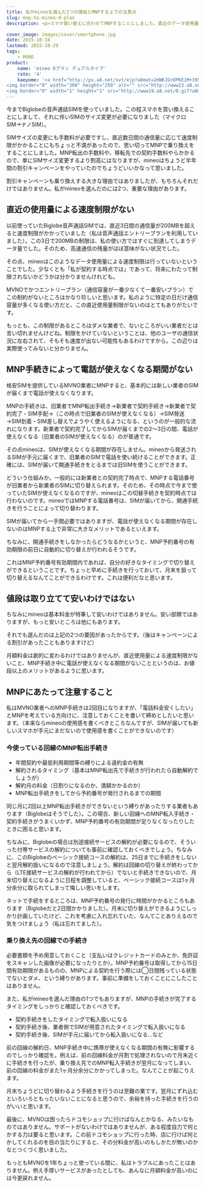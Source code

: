 ```yaml
---
title: 私がmineoを選んだ2つの理由とMNPする上での注意点
slug: mnp-to-mineo-d-plan
description: <p>スマホ買い替えに合わせてMNPすることにしました。直近のデータ使用量による速度制限がかからないこと、MNP手続き中に電話が使えなくなる期間がないことが、mineoを選んだ大きな理由です。MNPする際に気をつけたいことと合わせてご紹介します。</p>

cover_image: images/cover/smartphone.jpg
date: 2015-10-18
lastmod: 2015-10-29
tags: 
    - MVNO
product:
    name: 'mineo Dプラン デュアルタイプ'
    rate: '4'
    kaeyome: '<a href="http://px.a8.net/svt/ejp?a8mat=2HWKJG+DPKE1M+39SA+61Z81" target="_blank">
<img border="0" width="300" height="250" alt="" src="http://www23.a8.net/svt/bgt?aid=151005436829&wid=002&eno=01&mid=s00000015265001017000&mc=1"></a>
<img border="0" width="1" height="1" src="http://www19.a8.net/0.gif?a8mat=2HWKJG+DPKE1M+39SA+61Z81" alt="">'
---
```


<p>今までBiglobeの音声通話SIMを使っていました。この程スマホを買い換えることにしまして、それに伴いSIMのサイズ変更が必要になりました（マイクロSIM→ナノSIM）。</p>
<p>SIMサイズの変更にも手数料が必要ですし、直近数日間の通信量に応じて速度制限がかかることにもちょっと不満があったので、思い切ってMNPで乗り換えをすることにしました。MNP転出の手数料や、移転先での契約手数料やらかかるので、単にSIMサイズ変更するより割高にはなりますが、mineoはちょうど半年間の割引キャンペーンをやっていたのでちょうどいいかなって思いました。</p>
<p>割引キャンペーンも乗り換えする大きな理由ではありましたが、もちろんそれだけではありません。私がmineoを選んだのには2つ、重要な理由があります。</p>
<h2>直近の使用量による速度制限がない</h2>
<p>以前使っていたBiglobe音声通話SIMでは、直近3日間の通信量が200MBを超えると速度制限がかかっていました（私は音声通話エントリープランを利用していました）。この3日で200MBの制限は、私の使い方ではすぐに到達してしまうデータ量でした。そのため、高速通信の残量がほぼ意味がない状況でした。</p>
<p>その点、mineoはこのようなデータ使用量による速度制限は行っていないということでした。少なくとも「私が契約する時点では」であって、将来にわたって制限されないかどうかは分かりませんけれども。</p>
<p>MVNOでかつエントリープラン（通信容量が一番少なくて一番安いプラン）でこの制約がないところはかなり珍しいと思います。私のように特定の日だけ通信容量が多くなる使い方だと、この直近使用量制限がないのはとてもありがたいです。</p>
<p>もっとも、この制限があるところはダメな業者で、ないところがいい業者だとは言い切れませんけどね。制限をかけていないということは、他のユーザの通信状況に左右されて、そもそも速度が出ない可能性もあるわけですから。この辺りは実際使ってみないと分かりません。</p>
<h2>MNP手続きによって電話が使えなくなる期間がない</h2>
<p>格安SIMを提供しているMVNO業者にMNPすると、基本的には新しい業者のSIMが届くまで電話が使えなくなります。</p>
<p>MNPの手続きは、旧業者でMNP転出手続き→新業者で契約手続き→新業者で契約完了・SIM手配→（この時点で旧業者のSIMが使えなくなる）→SIM発送→SIM到着・SIM差し替えでようやく使えるようになる、というのが一般的な流れになります。新業者で契約完了してからSIMが届くまでの2〜3日の間、電話が使えなくなる（旧業者のSIMが使えなくなる）のが普通です。</p>
<p>その点mineoは、SIMが使えなくなる期間が存在しません。mineoから発送されるSIMが手元に届くまで、旧業者のSIMで電話を使い続けることができます。正確には、SIMが届いて開通手続きをとるまでは旧SIMを使うことができます。</p>
<p>どういう仕組みか。一般的には新業者との契約完了時点で、MNPする電話番号が旧業者から新業者のSIMに切り替えられます。そのため、その時点で今まで使っていたSIMが使えなくなるのですが、mineoはこの切替手続きを契約時点では行わないのです。mineoではMNPする電話番号は、SIMが届いてから、開通手続きを行うことによって切り替わります。</p>
<p>SIMが届いてから一手間必要ではありますが、電話が使えなくなる期間が存在しないのはMNPする上で非常に大きなメリットであるといえます。</p>
<p>ちなみに、開通手続きをしなかったらどうなるかというと、MNP予約番号の有効期限の前日に自動的に切り替えが行われるそうです。</p>
<p>これはMNP予約番号有効期間内であれば、自分の好きなタイミングで切り替えができるということです。ちょっと早めに手続きを行っておいて、月末を狙って切り替えるなんてことができるわけです。これは便利だなと思います。</p>
<h2>値段は取り立てて安いわけではない</h2>
<p>ちなみにmineoは基本料金が特筆して安いわけではありません。安い部類ではありますが、もっと安いところは他にもあります。</p>
<p>それでも選んだのは上記の2つの要因があったからです。（後はキャンペーンによる割引があったこともありますけど）</p>
<p>月額料金は劇的に変わるわけではありませんが、直近使用量による速度制限がないこと、MNP手続き中に電話が使えなくなる期間がないことというのは、お値段以上のメリットがあるように思います。</p>
<h2>MNPにあたって注意すること</h2>
<p>私はMVNO業者へのMNP手続きは2回目になりますが、「電話料金安くしたい」とMNPを考えている方向けに、注意しておくことを書いて締めとしたいと思います。（本来ならmineoの使用感を書くべきところなんですが、SIMが届いても新しいスマホが手元にまだないので使用感を書くことができないのです）</p>
<h3>今使っている回線のMNP転出手続き</h3>
<ul>
<li>年間契約や最低利用期間等の縛りによる違約金の有無</li>
<li>解約されるタイミング（基本はMNP転出先で手続きが行われたら自動解約でしょうが）</li>
<li>解約月の料金（日割りになるのか、満額かかるのか）</li>
<li>MNP転出手続きをしてから予約番号が発行されるまでの期間</li>
</ul>
<p>同じ月に2回以上MNP転出手続きができないという縛りがあったりする業者もあります（Biglobeはそうでした）。この場合、新しい回線へのMNP転入手続き・契約手続きがうまくいかず、MNP予約番号の有効期間が足りなくなったりしたときに困ると思います。</p>
<p>ちなみに、Biglobeの場合は別途接続サービスの解約が必要になるので、そういった付帯サービスの解約についても事前に確認しておくべきでしょう。ちなみに、このBiglobeのベーシック接続コースの解約は、25日までに手続きをしないと翌月解約扱いになるので注意しましょう。解約は回線の切り替えが終わってから（LTE接続サービスの解約が行われてから）でないと手続きできないので、月末切り替えになるように日程を調整していると、ベーシック接続コースは1ヶ月分余分に取られてしまって悔しい思いをします。</p>
<p>ネットで手続をするところは、MNP予約番号の発行に時間がかかるところもあります（Biglobeだと2日間かかりました）。月末に切り替えができるようにしっかり計画していたけど、これを考慮に入れ忘れていた、なんてことありえるので気をつけましょう（私は忘れてました）。</p>
<h3>乗り換え先の回線での手続き</h3>
<p>必要書類を予め用意しておくこと（支払いはクレジットカードのみとか、免許証をスキャンした画像が必要になったりとか）。MNP予約番号は取得してから15日間有効期限があるものの、MNPによる契約を行う際には◯日間残っている状態でないとダメ、という縛りがあります。事前に準備をしておくことにこしたことはありません。</p>
<p>また、私がmineoを選んだ理由の1つでもありますが、MNPの手続きが完了するタイミングをしっかりと確認しておくべきです。</p>
<ul>
<li>契約手続きをしたタイミングで転入扱いになる</li>
<li>契約手続き後、業者側でSIMが用意されたタイミングで転入扱いになる</li>
<li>契約手続き後、SIMが手元に届いてから転入扱いになる&#8230;など</li>
</ul>
<p>前の回線の解約日、MNP手続き中に携帯が使えなくなる期間の有無に影響するのでしっかり確認を。例えば、前の回線料金が月割で処理されないので月末近くに手続きを行ったが、乗り換え先でのMNP転入手続きが翌月になってしまい、前の回線の料金がまた1ヶ月分余分にかかってしまった。なんてことが起こりえます。</p>
<p>月末ちょうどに切り替わるよう手続きを行うのは至難の業です。翌月にずれ込むといろいろともったいないことになると思うので、余裕を持った手続きを行うのがいいと思います。</p>
<p>最後に、MVNOは困ったらドコモショップに行けばなんとかなる、みたいなものではありません。サポートがないわけではありませんが、ある程度自力で何とかする力は要ると思います。この前ドコモショップに行った時、店に行けば何とかしてくれるのを目の当たりにすると、その分料金が高いのもしかたが無いのかなとつくづく思いました。</p>
<p>もっともMVNOを1年ちょっと使っている間に、私はトラブルにあったことはありません。例え手厚いサービスがあったとしても、あんなに月額料金が高いのには今更戻れません。</p>

  